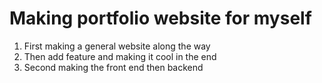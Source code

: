 # Making portfolio website for myself
1. First making a general website along the way
2. Then add feature and making it cool in the end
3. Second making the front end then backend
